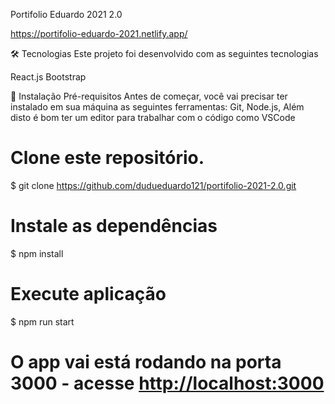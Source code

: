 Portifolio Eduardo 2021 2.0

https://portifolio-eduardo-2021.netlify.app/


🛠 Tecnologias
Este projeto foi desenvolvido com as seguintes tecnologias

React.js
Bootstrap
 
📕 Instalação
Pré-requisitos
Antes de começar, você vai precisar ter instalado em sua máquina as seguintes ferramentas: Git, Node.js, Além disto é bom ter um editor para trabalhar com o código como VSCode

# Clone este repositório.
$ git clone https://github.com/dudueduardo121/portifolio-2021-2.0.git

# Instale as dependências
$ npm install 

# Execute aplicação
$ npm run start

# O app vai está rodando na porta 3000 - acesse <http://localhost:3000>
